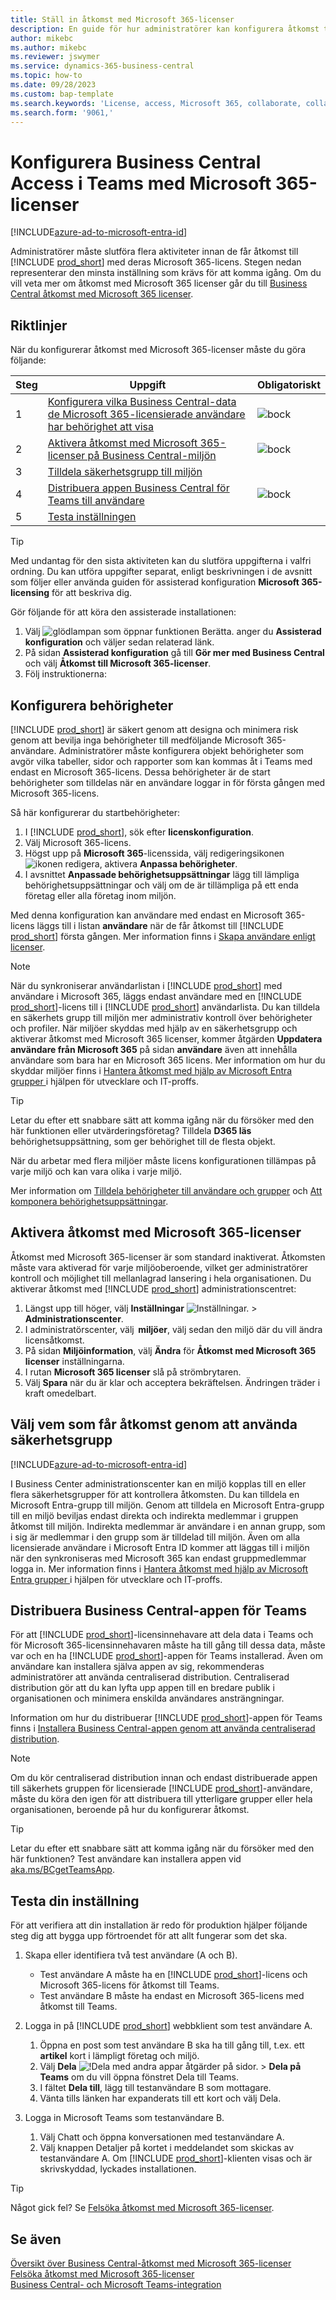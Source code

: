 ```yaml
---
title: Ställ in åtkomst med Microsoft 365-licenser
description: En guide för hur administratörer kan konfigurera åtkomst till Business Central med Microsoft 365-licenser.
author: mikebc
ms.author: mikebc
ms.reviewer: jswymer
ms.service: dynamics-365-business-central
ms.topic: how-to
ms.date: 09/28/2023
ms.custom: bap-template
ms.search.keywords: 'License, access, Microsoft 365, collaborate, collaboration, Teams, Microsoft Teams'
ms.search.form: '9061,'
---
```

# <a name="set-up-business-central-access-in-teams-with-microsoft-365-licenses"></a>Konfigurera Business Central Access i Teams med Microsoft 365-licenser

[!INCLUDE[azure-ad-to-microsoft-entra-id](~/../shared-content/shared/azure-ad-to-microsoft-entra-id.md)]

Administratörer måste slutföra flera aktiviteter innan de får åtkomst till [!INCLUDE [prod_short](includes/prod_short.md)] med deras Microsoft 365-licens. Stegen nedan representerar den minsta inställning som krävs för att komma igång. Om du vill veta mer om åtkomst med Microsoft 365 licenser går du till [Business Central åtkomst med Microsoft 365 licenser](admin-access-with-m365-license.md).

## <a name="guidelines"></a>Riktlinjer

När du konfigurerar åtkomst med  Microsoft 365-licenser måste du göra följande:

|Steg|Uppgift|Obligatoriskt|
|-|-|-|
|1|[Konfigurera vilka Business Central-data de Microsoft 365-licensierade användare har behörighet att visa](#configure-permissions)|![bock](media/check.png "kontroll")|
|2|[Aktivera åtkomst med Microsoft 365-licenser på Business Central-miljön](#enable-access-with-microsoft-365-licenses)|![bock](media/check.png "kontroll")|
|3|[Tilldela säkerhetsgrupp till miljön](#choose-who-gets-access-by-using-security-group)|
|4|[Distribuera appen Business Central för Teams till användare](#deploy-the-business-central-app-for-teams)|![bock](media/check.png "kontroll")|
|5|[Testa inställningen](#test-your-setup)||

> [!TIP]
> Med undantag för den sista aktiviteten kan du slutföra uppgifterna i valfri ordning. Du kan utföra uppgifter separat, enligt beskrivningen i de avsnitt som följer eller använda guiden för assisterad konfiguration **Microsoft 365-licensing** för att beskriva dig.
>
> Gör följande för att köra den assisterade installationen:
>
> 1. Välj ![glödlampan som öppnar funktionen Berätta.](media/ui-search/search_small.png "Berätta vad du vill göra") anger du **Assisterad konfiguration** och väljer sedan relaterad länk.
> 2. På sidan **Assisterad konfiguration** gå till **Gör mer med Business Central** och välj **Åtkomst till Microsoft 365-licenser**.
> 3. Följ instruktionerna:  

## <a name="configure-permissions"></a>Konfigurera behörigheter

[!INCLUDE [prod_short](includes/prod_short.md)] är säkert genom att designa och minimera risk genom att bevilja inga behörigheter till medföljande Microsoft 365-användare. Administratörer måste konfigurera objekt behörigheter som avgör vilka tabeller, sidor och rapporter som kan kommas åt i Teams med endast en Microsoft 365-licens. Dessa behörigheter är de start behörigheter som tilldelas när en användare loggar in för första gången med Microsoft 365-licens. 

Så här konfigurerar du startbehörigheter:

1. I [!INCLUDE [prod_short](includes/prod_short.md)], sök efter **licenskonfiguration**.
2. Välj Microsoft 365-licens.
3. Högst upp på **Microsoft 365**-licenssida, välj redigeringsikonen ![ikonen redigera](media/edit-pencil.png), aktivera **Anpassa behörigheter**. 
4. I avsnittet **Anpassade behörighetsuppsättningar** lägg till lämpliga behörighetsuppsättningar och välj om de är tillämpliga på ett enda företag eller alla företag inom miljön.

Med denna konfiguration kan användare med endast en Microsoft 365-licens läggs till i listan **användare** när de får åtkomst till [!INCLUDE [prod_short](includes/prod_short.md)] första gången. Mer information finns i [Skapa användare enligt licenser](ui-how-users-permissions.md).

> [!NOTE]
> När du synkroniserar användarlistan i [!INCLUDE [prod_short](includes/prod_short.md)] med användare i Microsoft 365, läggs endast användare med en [!INCLUDE [prod_short](includes/prod_short.md)]-licens till i [!INCLUDE [prod_short](includes/prod_short.md)] användarlista. Du kan tilldela en säkerhets grupp till miljön mer administrativ kontroll över behörigheter och profiler. När miljöer skyddas med hjälp av en säkerhetsgrupp och aktiverar åtkomst med Microsoft 365 licenser, kommer åtgärden **Uppdatera användare från Microsoft 365** på sidan **användare** även att innehålla användare som bara har en Microsoft 365 licens. Mer information om hur du skyddar miljöer finns i [ Hantera åtkomst med hjälp av Microsoft Entra grupper ](/dynamics365/business-central/dev-itpro/administration/tenant-admin-center-manage-access#manage-access-using-azure-active-directory-groups) i hjälpen för utvecklare och IT-proffs.

> [!TIP]
> Letar du efter ett snabbare sätt att komma igång när du försöker med den här funktionen eller utvärderingsföretag? Tilldela **D365 läs** behörighetsuppsättning, som ger behörighet till de flesta objekt.  

När du arbetar med flera miljöer måste licens konfigurationen tillämpas på varje miljö och kan vara olika i varje miljö.

Mer information om [Tilldela behörigheter till användare och grupper](ui-define-granular-permissions.md) och [Att komponera behörighetsuppsättningar](/dynamics365/business-central/dev-itpro/developer/devenv-permissionset-composing).

## <a name="enable-access-with-microsoft-365-licenses"></a>Aktivera åtkomst med Microsoft 365-licenser

Åtkomst med Microsoft 365-licenser är som standard inaktiverat. Åtkomsten måste vara aktiverad för varje miljöoberoende, vilket ger administratörer kontroll och möjlighet till mellanlagrad lansering i hela organisationen. Du aktiverar åtkomst med [!INCLUDE [prod_short](includes/prod_short.md)] administrationscentret: 

1. Längst upp till höger, välj **Inställningar** ![Inställningar.](media/ui-experience/settings_icon_small.png "Inställningsikon för rollcenter") > **Administrationscenter**.  
2. I administratörscenter, välj  **miljöer**, välj sedan den miljö där du vill ändra licensåtkomst. 
3. På sidan **Miljöinformation**, välj **Ändra** för **Åtkomst med Microsoft 365 licenser** inställningarna.
4. I rutan **Microsoft 365 licenser** slå på strömbrytaren. 
5. Välj **Spara** när du är klar och acceptera bekräftelsen. Ändringen träder i kraft omedelbart.

## <a name="choose-who-gets-access-by-using-security-group"></a>Välj vem som får åtkomst genom att använda säkerhetsgrupp

[!INCLUDE[azure-ad-to-microsoft-entra-id](~/../shared-content/shared/azure-ad-to-microsoft-entra-id.md)]

I Business Center administrationscenter kan en miljö kopplas till en eller flera säkerhetsgrupper för att kontrollera åtkomsten. Du kan tilldela en Microsoft Entra-grupp till miljön. Genom att tilldela en Microsoft Entra-grupp till en miljö beviljas endast direkta och indirekta medlemmar i gruppen åtkomst till miljön. Indirekta medlemmar är användare i en annan grupp, som i sig är medlemmar i den grupp som är tilldelad till miljön. Även om alla licensierade användare i Microsoft Entra ID kommer att läggas till i miljön när den synkroniseras med Microsoft 365 kan endast gruppmedlemmar logga in. Mer information finns i [Hantera åtkomst med hjälp av Microsoft Entra grupper ](/dynamics365/business-central/dev-itpro/administration/tenant-admin-center-manage-access#manage-access-using-azure-active-directory-groups) i hjälpen för utvecklare och IT-proffs.

## <a name="deploy-the-business-central-app-for-teams"></a>Distribuera Business Central-appen för Teams

För att [!INCLUDE [prod_short](includes/prod_short.md)]-licensinnehavare att dela data i Teams och för Microsoft 365-licensinnehavaren måste ha till gång till dessa data, måste var och en ha [!INCLUDE [prod_short](includes/prod_short.md)]-appen för Teams installerad. Även om användare kan installera själva appen av sig, rekommenderas administratörer att använda centraliserad distribution. Centraliserad distribution gör att du kan lyfta upp appen till en bredare publik i organisationen och minimera enskilda användares ansträngningar. 

Information om hur du distribuerar [!INCLUDE [prod_short](includes/prod_short.md)]-appen för Teams finns i [Installera Business Central-appen genom att använda centraliserad distribution](admin-teams-integration.md#installing-the-business-central-app-by-using-centralized-deployment).

> [!NOTE]
> Om du kör centraliserad distribution innan och endast distribuerade appen till säkerhets gruppen för licensierade [!INCLUDE [prod_short](includes/prod_short.md)]-användare, måste du köra den igen för att distribuera till ytterligare grupper eller hela organisationen, beroende på hur du konfigurerar åtkomst.

> [!TIP]
> Letar du efter ett snabbare sätt att komma igång när du försöker med den här funktionen? Test användare kan installera appen vid [aka.ms/BCgetTeamsApp](https://aka.ms/BCgetTeamsApp).

## <a name="test-your-setup"></a>Testa din inställning

För att verifiera att din installation är redo för produktion hjälper följande steg dig att bygga upp förtroendet för att allt fungerar som det ska.

1. Skapa eller identifiera två test användare (A och B).

   - Test användare A måste ha en [!INCLUDE [prod_short](includes/prod_short.md)]-licens och Microsoft 365-licens för åtkomst till Teams.
   - Test användare B måste ha endast en Microsoft 365-licens med åtkomst till Teams.

2. Logga in på [!INCLUDE [prod_short](includes/prod_short.md)] webbklient som test användare A.

   1. Öppna en post som test användare B ska ha till gång till, t.ex. ett **artikel** kort i lämpligt företag och miljö.
   2. Välj **Dela** ![!Dela med andra appar åtgärder på sidor.](media/share-icon.png) > **Dela på Teams** om du vill öppna fönstret Dela till Teams.
   3. I fältet **Dela till**, lägg till testanvändare B som mottagare.
   4. Vänta tills länken har expanderats till ett kort och välj Dela.

3. Logga in Microsoft Teams som testanvändare B.

   1. Välj Chatt och öppna konversationen med testanvändare A.
   2. Välj knappen Detaljer på kortet i meddelandet som skickas av testanvändare A. Om [!INCLUDE [prod_short](includes/prod_short.md)]-klienten visas och är skrivskyddad, lyckades installationen.

> [!TIP]
> Något gick fel? Se [Felsöka åtkomst med Microsoft 365-licenser](admin-access-with-m365-license-troubleshooting.md).

## <a name="see-also"></a>Se även

[Översikt över Business Central-åtkomst med Microsoft 365-licenser](admin-access-with-m365-license.md#minimum-requirements)  
[Felsöka åtkomst med Microsoft 365-licenser](admin-access-with-m365-license-troubleshooting.md)  
[Business Central- och Microsoft Teams-integration](across-teams-overview.md)  
